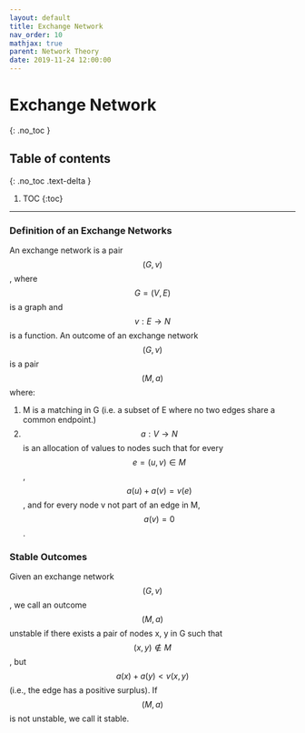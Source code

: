 ```yaml
---
layout: default
title: Exchange Network
nav_order: 10
mathjax: true
parent: Network Theory
date: 2019-11-24 12:00:00
---
```


# Exchange Network

{: .no_toc }

## Table of contents
{: .no_toc .text-delta }

1. TOC
{:toc}

--- 
 
### Definition of an Exchange Networks
An exchange network is a pair $$(G, v)$$, where $$G = (V, E)$$
is a graph and $$v : E \rightarrow N$$ is a function. An outcome of an exchange network
$$(G, v)$$ is a pair $$(M, a)$$ where:
1. M is a matching in G (i.e. a subset of E where no two edges share a
common endpoint.)
2. $$a : V \rightarrow N$$ is an allocation of values to nodes such that for every $$e =
(u, v) \in M$$, $$a(u) + a(v) = v(e)$$, and for every node v not part of an edge
in M, $$a(v) = 0$$.

### Stable Outcomes
Given an exchange network $$(G, v)$$, we call an outcome $$(M, a)$$
unstable if there exists a pair of nodes x, y in G such that $$(x, y) \notin M$$, but
$$a(x) + a(y) < v(x, y)$$  (i.e., the edge has a positive surplus). If $$(M, a)$$ is not
unstable, we call it stable.